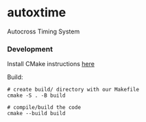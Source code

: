 # autoxtime
Autocross Timing System


### Development

Install CMake instructions [here](https://cmake.org/install/)

Build:
```shell
# create build/ directory with our Makefile
cmake -S . -B build

# compile/build the code
cmake --build build
```
